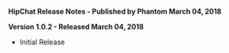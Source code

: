 **HipChat Release Notes - Published by Phantom March 04, 2018**


**Version 1.0.2 - Released March 04, 2018**

* Initial Release
